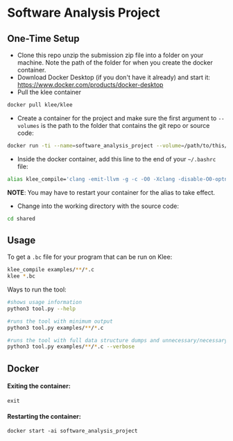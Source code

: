# Software Analysis Project

## One-Time Setup
- Clone this repo unzip the submission zip file into a folder on your machine.  Note the path of the folder for when you create the docker container.
- Download Docker Desktop (if you don't have it already) and start it: https://www.docker.com/products/docker-desktop
- Pull the klee container
```bash
docker pull klee/klee
```

- Create a container for the project and make sure the first argument to `--volumes` is the path to the folder that contains the git repo or source code:
```bash
docker run -ti --name=software_analysis_project --volume=/path/to/this/git/repo/locally:/home/klee/shared --ulimit='stack=-1:-1' klee/klee
```

- Inside the docker container, add this line to the end of your `~/.bashrc` file:
```bash
alias klee_compile='clang -emit-llvm -g -c -O0 -Xclang -disable-O0-optnone'
```
__NOTE__: You may have to restart your container for the alias to take effect.

- Change into the working directory with the source code:
```bash
cd shared
```

## Usage

To get a `.bc` file for your program that can be run on Klee:
```bash
klee_compile examples/**/*.c
klee *.bc
```

Ways to run the tool:
```bash
#shows usage information
python3 tool.py --help 

#runs the tool with minimum output
python3 tool.py examples/**/*.c

#runs the tool with full data structure dumps and unnecessary/necessary klee_assume array indices
python3 tool.py examples/**/*.c --verbose 
```

## Docker
#### Exiting the container:
`exit`

#### Restarting the container:
`docker start -ai software_analysis_project`
